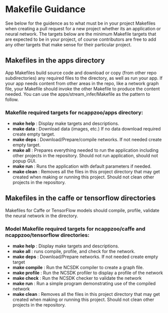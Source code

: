 # Makefile Guidance 
See below for the guidence as to what must be in your project Makefiles when creating a pull request for a new project whether its an application or neural network.  The targets below are the minimum Makefile targets that are expected to be in your project, of course contributors are free to add any other targets that make sense for their particular project.

## Makefiles in the apps directory
App Makefiles build source code and download or copy (from other repo subdirectories) any required files to the directory, as well as run your app. If your app needs content from other areas in the repo, like a network graph file, your Makefile should invoke the other Makefile to produce the content needed. You can use the apps/stream_infer/Makefile as the pattern to follow.  

### Makefile **required targets** for ncappzoo/apps directory: 
  - **make help** : Display make targets and descriptions.
  - **make data** : Download data (images, etc.) If no data download required create empty target.
  - **make deps** : Download/Prepare/compile networks.  If not needed create empty target.
  - **make all** : Prepares everything needed to run the application including other projects in the repository. Should not run application, should not popup GUI.
  - **make run** : Runs the application with default parameters if needed.
  - **make clean** : Removes all the files in this project directory that may get created when making or running this project.  Should not clean other projects in the repository.
  
 
 ## Makefiles in the caffe or tensorflow directories
 Makefiles for Caffe or TensorFlow models should compile, profile, validate the neural network in the directory.
 
 ### Model Makefile **required targets** for ncappzoo/caffe and ncappzoo/tensorflow directories:
  - **make help** : Display make targets and descriptions.
  - **make all** : runs compile, profile, and check for the network.
  - **make deps** : Download/Prepare networks.  If not needed create empty target
  - **make compile** : Run the NCSDK compiler to create a graph file.
  - **make profile** : Run the NCSDK profiler to display a profile of the network
  - **make check** : Run the NCSDK checker to validate the network
  - **make run** : Run a simple program demonstrating use of the compiled network 
  - **make clean** : Removes all the files in this project directory that may get created when making or running this project.  Should not clean other projects in the repository.
